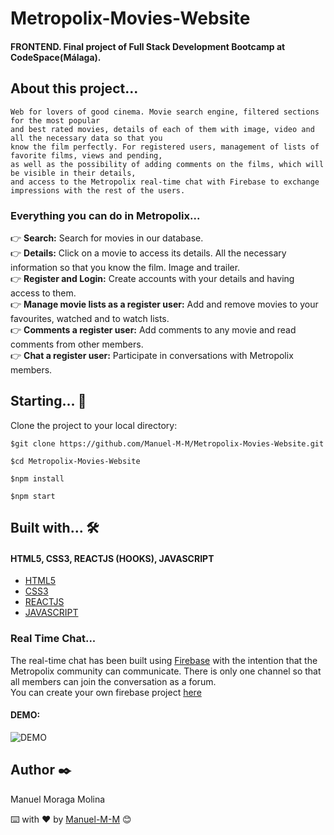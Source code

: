 # Metropolix-Movies-Website

#### FRONTEND. Final project of Full Stack Development Bootcamp at CodeSpace(Málaga).

## About this project...

```
Web for lovers of good cinema. Movie search engine, filtered sections for the most popular  
and best rated movies, details of each of them with image, video and all the necessary data so that you  
know the film perfectly. For registered users, management of lists of favorite films, views and pending,  
as well as the possibility of adding comments on the films, which will be visible in their details,  
and access to the Metropolix real-time chat with Firebase to exchange impressions with the rest of the users.
```

### Everything you can do in Metropolix...

👉 **Search:** Search for movies in our database.  
👉 **Details:** Click on a movie to access its details. All the necessary information so that you know the film. Image and trailer.  
👉 **Register and Login:**  Create accounts with your details and having access to them.  
👉 **Manage movie lists as a register user:** Add and remove movies to your favourites, watched and to watch lists.  
👉 **Comments a register user:** Add comments to any movie and read comments from other members.  
👉 **Chat a register user:** Participate in conversations with Metropolix members.

## Starting...  🚀
 Clone the project to your local directory:
````
$git clone https://github.com/Manuel-M-M/Metropolix-Movies-Website.git
````
````
$cd Metropolix-Movies-Website
````
````
$npm install
````
````
$npm start
````

## Built with...  🛠️

#### HTML5, CSS3, REACTJS (HOOKS), JAVASCRIPT

- [HTML5](https://developer.mozilla.org/en-US/docs/Web/Guide/HTML/HTML5)
- [CSS3](https://developer.mozilla.org/en-US/docs/Web/CSS) 
- [REACTJS](https://reactjs.org/) 
- [JAVASCRIPT](https://developer.mozilla.org/en-US/docs/Learn/JavaScript/First_steps/What_is_JavaScript)

### Real Time Chat...

The real-time chat has been built using [Firebase](https://en.wikipedia.org/wiki/Firebase) with the intention that the Metropolix community can communicate. There is only one channel so that all members can join the conversation as a forum.  
You can create your own firebase project [here](https://firebase.google.com/)

#### DEMO:

![DEMO](src/img/resources/chat2.gif)

## Author  ✒️

Manuel Moraga Molina

⌨️ with ❤️ by [Manuel-M-M](https://github.com/Manuel-M-M) 😊


